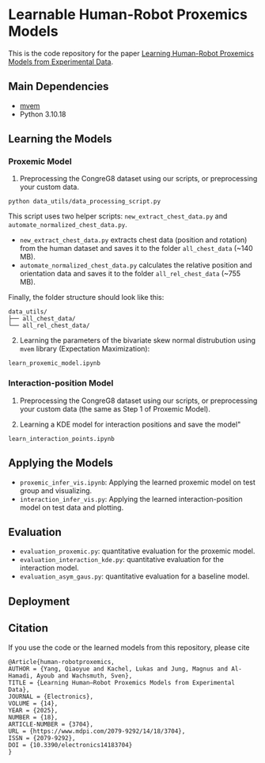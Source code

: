 # Learnable Human-Robot Proxemics Models

This is the code repository for the paper [Learning Human-Robot Proxemics Models from Experimental Data](https://www.mdpi.com/2079-9292/14/18/3704). 


## Main Dependencies
* [mvem](https://mvem.readthedocs.io/en/latest/index.html)
* Python 3.10.18


## Learning the Models
### Proxemic Model
1. Preprocessing the CongreG8 dataset using our scripts, or preprocessing your custom data.
```
python data_utils/data_processing_script.py
```
This script uses two helper scripts: `new_extract_chest_data.py` and `automate_normalized_chest_data.py`.  

- `new_extract_chest_data.py` extracts chest data (position and rotation) from the human dataset and saves it to the folder `all_chest_data` (~140 MB).  
- `automate_normalized_chest_data.py` calculates the relative position and orientation data and saves it to the folder `all_rel_chest_data` (~755 MB).  

Finally, the folder structure should look like this:
```
data_utils/
├── all_chest_data/
└── all_rel_chest_data/
```


2. Learning the parameters of the bivariate skew normal distrubution using `mvem` library (Expectation Maximization):
```
learn_proxemic_model.ipynb
```

### Interaction-position Model
1. Preprocessing the CongreG8 dataset using our scripts, or preprocessing your custom data (the same as Step 1 of Proxemic Model).

2. Learning a KDE model for interaction positions and save the model"
```
learn_interaction_points.ipynb
```

## Applying the Models
* `proxemic_infer_vis.ipynb`: Applying the learned proxemic model on test group and visualizing.
* `interaction_infer_vis.py`: Applying the learned interaction-position model on test data and plotting.

## Evaluation
* `evaluation_proxemic.py`: quantitative evaluation for the proxemic model.
* `evaluation_interaction_kde.py`: quantitative evaluation for the interaction model.
* `evaluation_asym_gaus.py`: quantitative evaluation for a baseline model.

## Deployment




## Citation

If you use the code or the learned models from this repository, please cite
```
@Article{human-robotproxemics,
AUTHOR = {Yang, Qiaoyue and Kachel, Lukas and Jung, Magnus and Al-Hamadi, Ayoub and Wachsmuth, Sven},
TITLE = {Learning Human–Robot Proxemics Models from Experimental Data},
JOURNAL = {Electronics},
VOLUME = {14},
YEAR = {2025},
NUMBER = {18},
ARTICLE-NUMBER = {3704},
URL = {https://www.mdpi.com/2079-9292/14/18/3704},
ISSN = {2079-9292},
DOI = {10.3390/electronics14183704}
}
